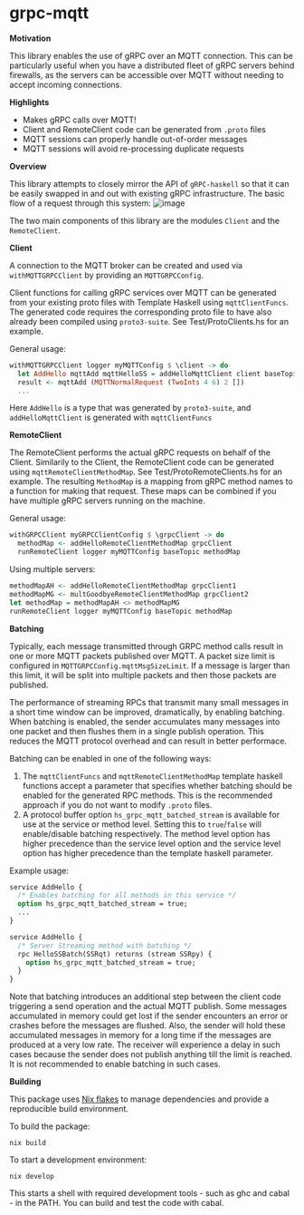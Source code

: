 # grpc-mqtt

**Motivation**

This library enables the use of gRPC over an MQTT connection. This can be particularly useful when you have a distributed fleet of gRPC servers behind firewalls, as the servers can be accessible over MQTT without needing to accept incoming connections.

**Highlights**

- Makes gRPC calls over MQTT!
- Client and RemoteClient code can be generated from `.proto` files
- MQTT sessions can properly handle out-of-order messages
- MQTT sessions will avoid re-processing duplicate requests

**Overview**

This library attempts to closely mirror the API of `gRPC-haskell` so that it can be easily swapped in and out with existing gRPC infrastructure.
The basic flow of a request through this system:
![image](https://user-images.githubusercontent.com/7852262/124140617-a0844e00-da56-11eb-9a09-a4c4794c890e.png)


The two main components of this library are the modules `Client` and the `RemoteClient`.

**Client**

A connection to the MQTT broker can be created and used via `withMQTTGRPCClient` by providing an `MQTTGRPCConfig`.

Client functions for calling gRPC services over MQTT can be generated from your existing proto files with Template Haskell using `mqttClientFuncs`. The generated code requires the corresponding proto file to have also already been compiled using `proto3-suite`. See Test/ProtoClients.hs for an example.

General usage: 
```haskell
withMQTTGRPCClient logger myMQTTConfig $ \client -> do
  let AddHello mqttAdd mqttHelloSS = addHelloMqttClient client baseTopic
  result <- mqttAdd (MQTTNormalRequest (TwoInts 4 6) 2 [])
  ...
```
Here `AddHello` is a type that was generated by `proto3-suite`, and `addHelloMqttClient` is generated with `mqttClientFuncs`

**RemoteClient**

The RemoteClient performs the actual gRPC requests on behalf of the Client. Similarily to the Client, the RemoteClient code can be generated using `mqttRemoteClientMethodMap`. See Test/ProtoRemoteClients.hs for an example. The resulting `MethodMap` is a mapping from gRPC method names to a function for making that request. These maps can be combined if you have multiple gRPC servers running on the machine.

General usage:
```haskell
withGRPCClient myGRPCClientConfig $ \grpcClient -> do
  methodMap <- addHelloRemoteClientMethodMap grpcClient
  runRemoteClient logger myMQTTConfig baseTopic methodMap
```
Using multiple servers:
```haskell
methodMapAH <- addHelloRemoteClientMethodMap grpcClient1
methodMapMG <- multGoodbyeRemoteClientMethodMap grpcClient2
let methodMap = methodMapAH <> methodMapMG
runRemoteClient logger myMQTTConfig baseTopic methodMap
```

**Batching**

Typically, each message transmitted through GRPC method calls result in one or more MQTT packets published over MQTT. A
packet size limit is configured in `MQTTGRPCConfig.mqttMsgSizeLimit`. If a message is larger than this limit, it will be
split into multiple packets and then those packets are published.

The performance of streaming RPCs that transmit many small messages in a short time window can be improved, dramatically, by enabling
batching. When batching is enabled, the sender accumulates many messages into one packet and then flushes them in a single
publish operation. This reduces the MQTT protocol overhead and can result in better performace.

Batching can be enabled in one of the following ways:

1. The `mqttClientFuncs` and `mqttRemoteClientMethodMap` template haskell functions accept a parameter that specifies
   whether batching should be enabled for the generated RPC methods. This is the recommended approach if you do not want
   to modify `.proto` files.
2. A protocol buffer option `hs_grpc_mqtt_batched_stream` is available for use at the service or method level. Setting
   this to `true`/`false` will enable/disable batching respectively. The method level option has higher precedence than
   the service level option and the service level option has higher precedence than the template haskell parameter.
   
Example usage:

```proto
service AddHello {
  /* Enables batching for all methods in this service */
  option hs_grpc_mqtt_batched_stream = true;
  ...
}
```

```proto
service AddHello {
  /* Server Streaming method with batching */
  rpc HelloSSBatch(SSRqt) returns (stream SSRpy) {
    option hs_grpc_mqtt_batched_stream = true;
  }
}
```

Note that batching introduces an additional step between the client code triggering a send operation and the actual MQTT
publish. Some messages accumulated in memory could get lost if the sender encounters an error or crashes before the
messages are flushed. Also, the sender will hold these accumulated messages in memory for a long time if the messages
are produced at a very low rate. The receiver will experience a delay in such cases because the sender does not publish
anything till the limit is reached. It is not recommended to enable batching in such cases.

**Building**

This package uses [Nix flakes](https://nixos.org/manual/nix/stable/command-ref/new-cli/nix3-flake.html) to manage
dependencies and provide a reproducible build environment.

To build the package:

```shell
nix build
```

To start a development environment:

```shell
nix develop
```

This starts a shell with required development tools - such as ghc and cabal - in the PATH. You can build and test the
code with cabal.
